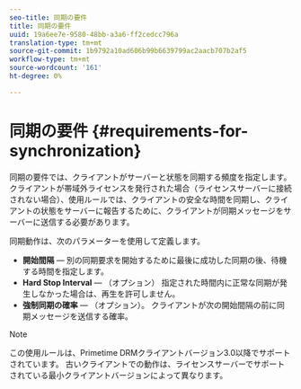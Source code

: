 ```yaml
---
seo-title: 同期の要件
title: 同期の要件
uuid: 19a6ee7e-9580-48bb-a3a6-ff2cedcc796a
translation-type: tm+mt
source-git-commit: 1b9792a10ad606b99b6639799ac2aacb707b2af5
workflow-type: tm+mt
source-wordcount: '161'
ht-degree: 0%

---
```



# 同期の要件 {#requirements-for-synchronization}

同期の要件では、クライアントがサーバーと状態を同期する頻度を指定します。 クライアントが帯域外ライセンスを発行された場合（ライセンスサーバーに接続されない場合）、使用ルールでは、クライアントの安全な時間を同期し、クライアントの状態をサーバーに報告するために、クライアントが同期メッセージをサーバーに送信する必要があります。

同期動作は、次のパラメーターを使用して定義します。

* **開始間隔** — 別の同期要求を開始するために最後に成功した同期の後、待機する時間を指定します。
* **Hard Stop Interval** — （オプション） 指定された時間内に正常な同期が発生しなかった場合は、再生を許可しません。
* **強制同期の確率** — （オプション）。 クライアントが次の開始間隔の前に同期メッセージを送信する確率。

>[!NOTE]
>
>この使用ルールは、Primetime DRMクライアントバージョン3.0以降でサポートされています。 古いクライアントでの動作は、ライセンスサーバーでサポートされている最小クライアントバージョンによって異なります。
